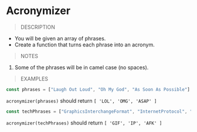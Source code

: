 # Acronymizer

> DESCRIPTION

- You will be given an array of phrases.
- Create a function that turns each phrase into an acronym.

> NOTES

1. Some of the phrases will be in camel case (no spaces).

> EXAMPLES

```js
const phrases = ["Laugh Out Loud", "Oh My God", "As Soon As Possible"]
```

`acronymizer(phrases)` should return `[ 'LOL', 'OMG', 'ASAP' ]`

```js
const techPhrases = ["GraphicsInterchangeFormat", "InternetProtocol", "AwayFromKeyboard"]
```

`acronymizer(techPhrases)` should return `[ 'GIF', 'IP', 'AFK' ]`

